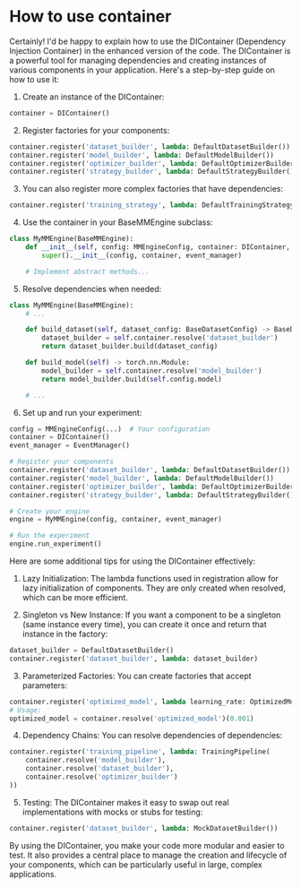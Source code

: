 # How to use container

Certainly! I'd be happy to explain how to use the DIContainer (Dependency Injection Container) in the enhanced version of the code. The DIContainer is a powerful tool for managing dependencies and creating instances of various components in your application. Here's a step-by-step guide on how to use it:

1. Create an instance of the DIContainer:

```python
container = DIContainer()
```

2. Register factories for your components:

```python
container.register('dataset_builder', lambda: DefaultDatasetBuilder())
container.register('model_builder', lambda: DefaultModelBuilder())
container.register('optimizer_builder', lambda: DefaultOptimizerBuilder())
container.register('strategy_builder', lambda: DefaultStrategyBuilder())
```

3. You can also register more complex factories that have dependencies:

```python
container.register('training_strategy', lambda: DefaultTrainingStrategy(DefaultOptimizationStrategy()))
```

4. Use the container in your BaseMMEngine subclass:

```python
class MyMMEngine(BaseMMEngine):
    def __init__(self, config: MMEngineConfig, container: DIContainer, event_manager: EventManager):
        super().__init__(config, container, event_manager)

    # Implement abstract methods...
```

5. Resolve dependencies when needed:

```python
class MyMMEngine(BaseMMEngine):
    # ...

    def build_dataset(self, dataset_config: BaseDatasetConfig) -> BaseDataset:
        dataset_builder = self.container.resolve('dataset_builder')
        return dataset_builder.build(dataset_config)

    def build_model(self) -> torch.nn.Module:
        model_builder = self.container.resolve('model_builder')
        return model_builder.build(self.config.model)

    # ...
```

6. Set up and run your experiment:

```python
config = MMEngineConfig(...)  # Your configuration
container = DIContainer()
event_manager = EventManager()

# Register your components
container.register('dataset_builder', lambda: DefaultDatasetBuilder())
container.register('model_builder', lambda: DefaultModelBuilder())
container.register('optimizer_builder', lambda: DefaultOptimizerBuilder())
container.register('strategy_builder', lambda: DefaultStrategyBuilder())

# Create your engine
engine = MyMMEngine(config, container, event_manager)

# Run the experiment
engine.run_experiment()
```

Here are some additional tips for using the DIContainer effectively:

1. Lazy Initialization: The lambda functions used in registration allow for lazy initialization of components. They are only created when resolved, which can be more efficient.

2. Singleton vs New Instance: If you want a component to be a singleton (same instance every time), you can create it once and return that instance in the factory:

```python
dataset_builder = DefaultDatasetBuilder()
container.register('dataset_builder', lambda: dataset_builder)
```

3. Parameterized Factories: You can create factories that accept parameters:

```python
container.register('optimized_model', lambda learning_rate: OptimizedModel(learning_rate))
# Usage:
optimized_model = container.resolve('optimized_model')(0.001)
```

4. Dependency Chains: You can resolve dependencies of dependencies:

```python
container.register('training_pipeline', lambda: TrainingPipeline(
    container.resolve('model_builder'),
    container.resolve('dataset_builder'),
    container.resolve('optimizer_builder')
))
```

5. Testing: The DIContainer makes it easy to swap out real implementations with mocks or stubs for testing:

```python
container.register('dataset_builder', lambda: MockDatasetBuilder())
```

By using the DIContainer, you make your code more modular and easier to test. It also provides a central place to manage the creation and lifecycle of your components, which can be particularly useful in large, complex applications.